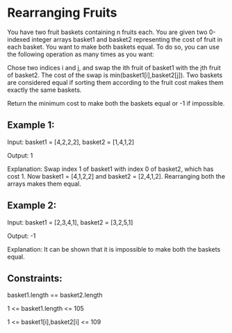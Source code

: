 # Rearranging Fruits
You have two fruit baskets containing n fruits each. You are given two 0-indexed integer arrays basket1 and basket2 representing the cost of fruit in each basket. You want to make both baskets equal. To do so, you can use the following operation as many times as you want:

Chose two indices i and j, and swap the ith fruit of basket1 with the jth fruit of basket2.
The cost of the swap is min(basket1[i],basket2[j]).
Two baskets are considered equal if sorting them according to the fruit cost makes them exactly the same baskets.

Return the minimum cost to make both the baskets equal or -1 if impossible.

 

## Example 1:

Input: basket1 = [4,2,2,2], basket2 = [1,4,1,2]

Output: 1

Explanation: Swap index 1 of basket1 with index 0 of basket2, which has cost 1. Now basket1 = [4,1,2,2] and basket2 = [2,4,1,2]. Rearranging both the arrays makes them equal.

## Example 2:

Input: basket1 = [2,3,4,1], basket2 = [3,2,5,1]

Output: -1

Explanation: It can be shown that it is impossible to make both the baskets equal.
 

## Constraints:

basket1.length == basket2.length

1 <= basket1.length <= 105

1 <= basket1[i],basket2[i] <= 109
